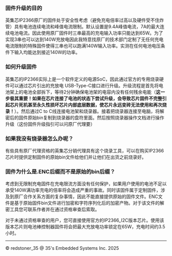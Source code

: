 ### 固件升级的目的

英集芯IP2366原厂的固件处于安全性考虑（避免充电倍率过高以及硬件受不住炸管）具有电池连续电流和峰值电流限制。默认设置是9.4A峰值电流，7A的最大连续电池电流。因此使用原厂固件时三串最高的充电输入功率只能达到65W。为了实现3串也可以达到140W充放电因此我特意找原厂的技术部门定制了无任何充电电流限制的特殊固件使得三串也可以跑满140W输入功率。实测在任何电池电压条件下输入均能达到接近140W的功率。

### 如何升级固件

英集芯的IP2366实际上是一个软件定义的电源SoC，因此通过官方的专用烧录硬件可以通过芯片引出的充放电 USB-Type-C接口进行升级。升级流程是首先将电池架上的电池全部拆下，等待2分钟确保电池架的电容内没有任何残余电能（**这一步极其重要！如果在芯片连接了电池的状态下尝试升级，会导致芯片固件不完整引起芯片死机甚至永久性损坏芯片内部底层数据，使芯片永远变砖无法使用和再次烧录！**）。然后通过C to C线连接电池架和烧录器。接着把烧录器连接至电脑，将解密后的固件原始bin复制到烧录器的盘符里面。然后按照烧录器操作文档进行操作升级（这份固件升级指引可以问原厂代理要）

### 如果我没有烧录器怎么办呢？

有些具有原厂代理资格的英集芯分销代理具有这个烧录工具，可以在购买IP2366芯片时提供定制固件的原始bin文件给他们并让他们在出货之前烧录好。

### 固件为什么是.ENC后缀而不是原始的bin后缀？

考虑到无限制充电固件在充电限流方面没有任何保护，如果用户使用的电池不足以承受140W满功率充电的倍率将会造成严重的事故。同时该固件属于定制固件，涉及到原厂合作关系方面的复杂事情，因此不能直接提供原始的固件文件。ENC文件是基于原始固件bin文件进行加密和字符序列化后的加密产物。对于该文件的解密工具您可联系作者并在通过资格审查后索取。

对于未通过资格审查的用户，您可直接使用官方的IP2366_I2C版本芯片。使用该版本芯片则电池棒控制器固件将会把最大充放电功率锁定在65W，充电时间约3.5小时。

----------------------------------------------------------------------------------------------------------------------------------
© redstoner_35 @ 35's Embedded Systems Inc.  2025